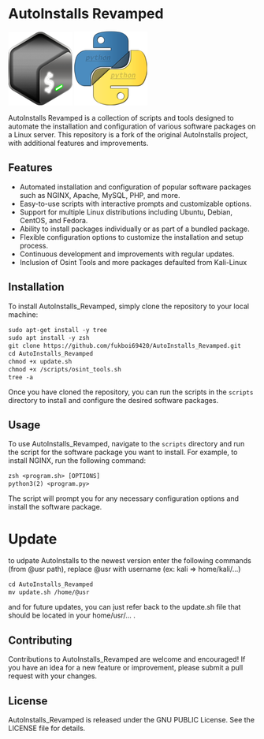 # AutoInstalls Revamped 
![bash logo](assets/logo.png)
![python logo](assets/screenshot1.png)

AutoInstalls Revamped is a collection of scripts and tools designed to automate the installation and configuration of various software packages on a Linux server. This repository is a fork of the original AutoInstalls project, with additional features and improvements.

## Features

- Automated installation and configuration of popular software packages such as NGINX, Apache, MySQL, PHP, and more.
- Easy-to-use scripts with interactive prompts and customizable options.
- Support for multiple Linux distributions including Ubuntu, Debian, CentOS, and Fedora.
- Ability to install packages individually or as part of a bundled package.
- Flexible configuration options to customize the installation and setup process.
- Continuous development and improvements with regular updates.
- Inclusion of Osint Tools and more packages defaulted from Kali-Linux

## Installation

To install AutoInstalls_Revamped, simply clone the repository to your local machine:

```
sudo apt-get install -y tree
sudo apt install -y zsh
git clone https://github.com/fukboi69420/AutoInstalls_Revamped.git
cd AutoInstalls_Revamped
chmod +x update.sh
chmod +x /scripts/osint_tools.sh
tree -a
```

Once you have cloned the repository, you can run the scripts in the `scripts` directory to install and configure the desired software packages.

## Usage

To use AutoInstalls_Revamped, navigate to the `scripts` directory and run the script for the software package you want to install. For example, to install NGINX, run the following command:

```
zsh <program.sh> [OPTIONS]
python3(2) <program.py>
```

The script will prompt you for any necessary configuration options and install the software package.

# Update
to udpate AutoInstalls to the newest version enter the following commands (from @usr path), replace @usr with username
(ex: kali => home/kali/...) 
```
cd AutoInstalls_Revamped
mv update.sh /home/@usr
```
and for future updates, you can just refer back to the update.sh file that should be located in your home/usr/... .

## Contributing

Contributions to AutoInstalls_Revamped are welcome and encouraged! If you have an idea for a new feature or improvement, please submit a pull request with your changes.

## License

AutoInstalls_Revamped is released under the GNU PUBLIC License. See the LICENSE file for details.
